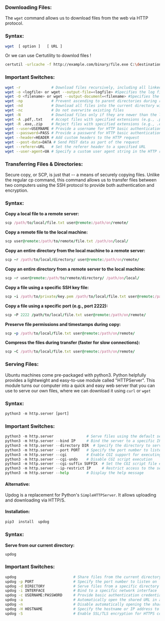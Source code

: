 ### Downloading Files:

The ``wget`` command allows us to download files from the web via HTTP protocol.
### Syntax:

```bash
wget  [ option ]   [ URL ]
```

Or we can use Certutility to downlod files !

```bash
certutil -urlcache -f http://example.com/binary/file.exe C:\destination\file.exe
```
### Important Switches:

```bash
wget -r              # Download files recursively, including all linked files
wget -o <logfile> or wget --output-file=<logfile> #Specifies the log file to save the download progress and messages.
wget -O <filename> or wget --output-document=<filename> #Specifies the output filename for the downloaded file.
wget -np             # Prevent ascending to parent directories during recursive downloads
wget -nd             # Download all files into the current directory without creating subdirectories
wget -nc             # Do not overwrite existing files
wget -N              # Download files only if they are newer than the local copies
wget -A .pdf,.txt    # Accept files with specified extensions (e.g., .pdf, .txt)
wget -R .exe,.zip    # Reject files with specified extensions (e.g., .exe, .zip)
wget --user=USERNAME # Provide a username for HTTP basic authentication
wget --password=PASS # Provide a password for HTTP basic authentication
wget --header=HEADER # Add custom headers to the HTTP request
wget --post-data=DATA # Send POST data as part of the request
wget --referer=URL   # Set the referer header to a specified URL
wget --user-agent=UA # Specify a custom user agent string in the HTTP request
```

### Transferring Files & Directories:

Secure copy, or SCP, is just that -- a means of securely copying files. Unlike the regular cp command, this command allows us to transfer files between two computers using the SSH protocol to provide both authentication and encryption.

### Syntax:

**Copy a local file to a remote server:**
```ruby
scp /path/to/local/file.txt user@remote:/path/on/remote/
```

**Copy a remote file to the local machine:**
```ruby
scp user@remote:/path/to/remote/file.txt /path/on/local/
```

**Copy an entire directory from the local machine to a remote server:**
```ruby
scp -r /path/to/local/directory/ user@remote:/path/on/remote/
```

**Copy an entire directory from a remote server to the local machine:**
```ruby
scp -r user@remote:/path/to/remote/directory/ /path/on/local/
```

**Copy a file using a specific SSH key file:**
```ruby
scp -i /path/to/private/key.pem /path/to/local/file.txt user@remote:/path/on/remote/
```

**Copy a file using a specific port (e.g., port 2222):**
```ruby
scp -P 2222 /path/to/local/file.txt user@remote:/path/on/remote/
```

**Preserve file permissions and timestamps during copy:**
```ruby
scp -p /path/to/local/file.txt user@remote:/path/on/remote/
```

**Compress the files during transfer (faster for slow connections):**
```ruby
scp -C /path/to/local/file.txt user@remote:/path/on/remote/
```

### Serving Files:

Ubuntu machines come pre-packaged with python3. Python helpfully provides a lightweight and easy-to-use module called "HTTPServer". This module turns our computer into a quick and easy web server that you can use to serve our own files, where we can download it using `curl`  or  `wget`

### Syntax:

```python
python3 -m http.server [port]
```

### Important Switches:

```python
python3 -m http.server               # Serve files using the default settings (port 8000, current directory)
python3 -m http.server --bind IP     # Bind the server to a specific IP address or hostname
python3 -m http.server --directory DIR  # Specify the directory to serve files from
python3 -m http.server --port PORT   # Specify the port number to listen on
python3 -m http.server --cgi         # Enable CGI support for executing scripts
python3 -m http.server --cgi-undo    # Disable CGI script execution
python3 -m http.server --cgi-suffix SUFFIX  # Set the CGI script file extension
python3 -m http.server --ip-restrict IP     # Restrict access to the server to a specific IP address or range
python3 -m http.server --help        # Display the help message
```

#### Alternative:

Updog is a replacement for Python's `SimpleHTTPServer`. It allows uploading and downloading via HTTP/S.

#### Installation:
```bash
pip3  install  updog
```

### Syntax:

**Serve from our current directory:**
```bash
updog
```

### Important Switches:
```bash
updog                          # Share files from the current directory on port 9090
updog -p PORT                  # Specify the port number to listen on
updog -d DIRECTORY             # Serve files from a specific directory
updog -i INTERFACE             # Bind to a specific network interface
updog -c USERNAME:PASSWORD     # Provide basic authentication credentials
updog -a                       # Automatically open the shared URL in a web browser
updog -n                       # Disable automatically opening the shared URL in a web browser
updog -H HOSTNAME              # Specify the hostname or IP address to display in the URL
updog -S                       # Enable SSL/TLS encryption for HTTPS connections
```




